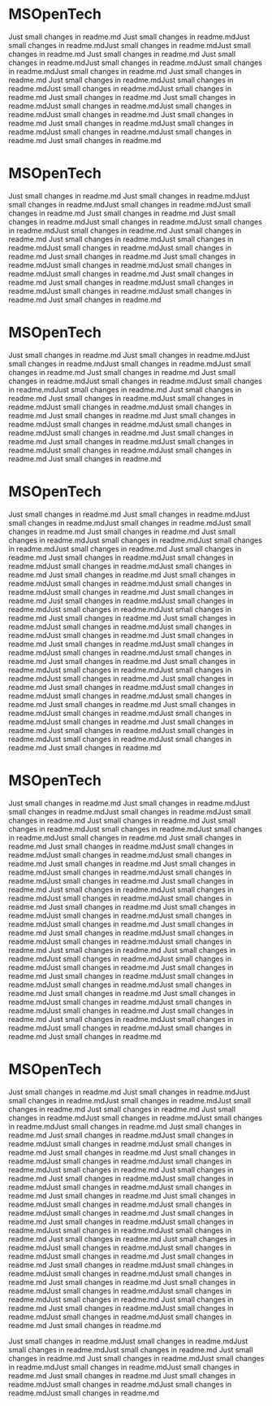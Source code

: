 # MSOpenTech

Just small changes in readme.md
Just small changes in readme.mdJust small changes in readme.mdJust small changes in readme.mdJust small changes in readme.md
Just small changes in readme.md
Just small changes in readme.mdJust small changes in readme.mdJust small changes in readme.mdJust small changes in readme.md
Just small changes in readme.md
Just small changes in readme.mdJust small changes in readme.mdJust small changes in readme.mdJust small changes in readme.md
Just small changes in readme.md
Just small changes in readme.mdJust small changes in readme.mdJust small changes in readme.mdJust small changes in readme.md
Just small changes in readme.md
Just small changes in readme.mdJust small changes in readme.mdJust small changes in readme.mdJust small changes in readme.md
Just small changes in readme.md

# MSOpenTech

Just small changes in readme.md
Just small changes in readme.mdJust small changes in readme.mdJust small changes in readme.mdJust small changes in readme.md
Just small changes in readme.md
Just small changes in readme.mdJust small changes in readme.mdJust small changes in readme.mdJust small changes in readme.md
Just small changes in readme.md
Just small changes in readme.mdJust small changes in readme.mdJust small changes in readme.mdJust small changes in readme.md
Just small changes in readme.md
Just small changes in readme.mdJust small changes in readme.mdJust small changes in readme.mdJust small changes in readme.md
Just small changes in readme.md
Just small changes in readme.mdJust small changes in readme.mdJust small changes in readme.mdJust small changes in readme.md
Just small changes in readme.md
# MSOpenTech

Just small changes in readme.md
Just small changes in readme.mdJust small changes in readme.mdJust small changes in readme.mdJust small changes in readme.md
Just small changes in readme.md
Just small changes in readme.mdJust small changes in readme.mdJust small changes in readme.mdJust small changes in readme.md
Just small changes in readme.md
Just small changes in readme.mdJust small changes in readme.mdJust small changes in readme.mdJust small changes in readme.md
Just small changes in readme.md
Just small changes in readme.mdJust small changes in readme.mdJust small changes in readme.mdJust small changes in readme.md
Just small changes in readme.md
Just small changes in readme.mdJust small changes in readme.mdJust small changes in readme.mdJust small changes in readme.md
Just small changes in readme.md
# MSOpenTech

Just small changes in readme.md
Just small changes in readme.mdJust small changes in readme.mdJust small changes in readme.mdJust small changes in readme.md
Just small changes in readme.md
Just small changes in readme.mdJust small changes in readme.mdJust small changes in readme.mdJust small changes in readme.md
Just small changes in readme.md
Just small changes in readme.mdJust small changes in readme.mdJust small changes in readme.mdJust small changes in readme.md
Just small changes in readme.md
Just small changes in readme.mdJust small changes in readme.mdJust small changes in readme.mdJust small changes in readme.md
Just small changes in readme.md
Just small changes in readme.mdJust small changes in readme.mdJust small changes in readme.mdJust small changes in readme.md
Just small changes in readme.md
Just small changes in readme.mdJust small changes in readme.mdJust small changes in readme.mdJust small changes in readme.md
Just small changes in readme.md
Just small changes in readme.mdJust small changes in readme.mdJust small changes in readme.mdJust small changes in readme.md
Just small changes in readme.md
Just small changes in readme.mdJust small changes in readme.mdJust small changes in readme.mdJust small changes in readme.md
Just small changes in readme.md
Just small changes in readme.mdJust small changes in readme.mdJust small changes in readme.mdJust small changes in readme.md
Just small changes in readme.md
Just small changes in readme.mdJust small changes in readme.mdJust small changes in readme.mdJust small changes in readme.md
Just small changes in readme.md
Just small changes in readme.mdJust small changes in readme.mdJust small changes in readme.mdJust small changes in readme.md
Just small changes in readme.md

# MSOpenTech

Just small changes in readme.md
Just small changes in readme.mdJust small changes in readme.mdJust small changes in readme.mdJust small changes in readme.md
Just small changes in readme.md
Just small changes in readme.mdJust small changes in readme.mdJust small changes in readme.mdJust small changes in readme.md
Just small changes in readme.md
Just small changes in readme.mdJust small changes in readme.mdJust small changes in readme.mdJust small changes in readme.md
Just small changes in readme.md
Just small changes in readme.mdJust small changes in readme.mdJust small changes in readme.mdJust small changes in readme.md
Just small changes in readme.md
Just small changes in readme.mdJust small changes in readme.mdJust small changes in readme.mdJust small changes in readme.md
Just small changes in readme.md
Just small changes in readme.mdJust small changes in readme.mdJust small changes in readme.mdJust small changes in readme.md
Just small changes in readme.md
Just small changes in readme.mdJust small changes in readme.mdJust small changes in readme.mdJust small changes in readme.md
Just small changes in readme.md
Just small changes in readme.mdJust small changes in readme.mdJust small changes in readme.mdJust small changes in readme.md
Just small changes in readme.md
Just small changes in readme.mdJust small changes in readme.mdJust small changes in readme.mdJust small changes in readme.md
Just small changes in readme.md
Just small changes in readme.mdJust small changes in readme.mdJust small changes in readme.mdJust small changes in readme.md
Just small changes in readme.md
Just small changes in readme.mdJust small changes in readme.mdJust small changes in readme.mdJust small changes in readme.md
Just small changes in readme.md
# MSOpenTech

Just small changes in readme.md
Just small changes in readme.mdJust small changes in readme.mdJust small changes in readme.mdJust small changes in readme.md
Just small changes in readme.md
Just small changes in readme.mdJust small changes in readme.mdJust small changes in readme.mdJust small changes in readme.md
Just small changes in readme.md
Just small changes in readme.mdJust small changes in readme.mdJust small changes in readme.mdJust small changes in readme.md
Just small changes in readme.md
Just small changes in readme.mdJust small changes in readme.mdJust small changes in readme.mdJust small changes in readme.md
Just small changes in readme.md
Just small changes in readme.mdJust small changes in readme.mdJust small changes in readme.mdJust small changes in readme.md
Just small changes in readme.md
Just small changes in readme.mdJust small changes in readme.mdJust small changes in readme.mdJust small changes in readme.md
Just small changes in readme.md
Just small changes in readme.mdJust small changes in readme.mdJust small changes in readme.mdJust small changes in readme.md
Just small changes in readme.md
Just small changes in readme.mdJust small changes in readme.mdJust small changes in readme.mdJust small changes in readme.md
Just small changes in readme.md
Just small changes in readme.mdJust small changes in readme.mdJust small changes in readme.mdJust small changes in readme.md
Just small changes in readme.md
Just small changes in readme.mdJust small changes in readme.mdJust small changes in readme.mdJust small changes in readme.md
Just small changes in readme.md
Just small changes in readme.mdJust small changes in readme.mdJust small changes in readme.mdJust small changes in readme.md
Just small changes in readme.md

Just small changes in readme.mdJust small changes in readme.mdJust small changes in readme.mdJust small changes in readme.md
Just small changes in readme.md
Just small changes in readme.mdJust small changes in readme.mdJust small changes in readme.mdJust small changes in readme.md
Just small changes in readme.md
Just small changes in readme.mdJust small changes in readme.mdJust small changes in readme.mdJust small changes in readme.md

